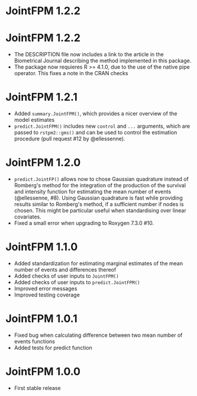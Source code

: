 # JointFPM 1.2.2

# JointFPM 1.2.2

- The DESCRIPTION file now includes a link to the article in the Biometrical Journal describing the method implemented in this package.
- The package now requieres R >= 4.1.0, due to the use of the native pipe operator. This fixes a note in the CRAN checks

# JointFPM 1.2.1

- Added `summary.JointFPM()`, which provides a nicer overview of the model estimates
- `predict.JointFPM()` includes new `control` and `...` arguments, which are passed to `rstpm2::gms()` and can be used to control the estimation procedure (pull request #12 by @ellessenne).

# JointFPM 1.2.0
- `predict.JointFP()` allows now to chose Gaussian quadrature instead of Romberg's method for the integration of the production of the survival and intensity function for estimating the mean number of events (@ellessenne, #8). Using Gaussian quadrature is fast while providing results similar to Romberg's method, if a sufficient number if nodes is chosen. This might be particular useful when standardising over linear covariates.
- Fixed a small error when upgrading to Roxygen 7.3.0 #10.

# JointFPM 1.1.0

- Added standardization for estimating marginal estimates of the mean number of events and differences thereof
- Added checks of user inputs to `JointFPM()`
- Added checks of user inputs to `predict.JointFPM()`
- Improved error messages
- Improved testing coverage

# JointFPM 1.0.1

- Fixed bug when calculating difference between two mean number of events functions
- Added tests for predict function

# JointFPM 1.0.0

- First stable release

